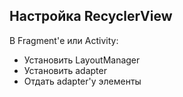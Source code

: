 ## Настройка RecyclerView

В Fragment'е или Activity:

* Установить LayoutManager
* Установить adapter
* Отдать adapter'у элементы
